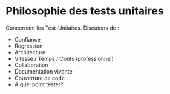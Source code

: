 # Philosophie des tests unitaires 

Concernant les Test-Unitaires.
Discutons de :
- Confiance
- Regression
- Architecture
- Vitesse / Temps / Coûts (professionnel)
- Collaboration
- Documentation vivante
- Couverture de code
- A quel point tester?

